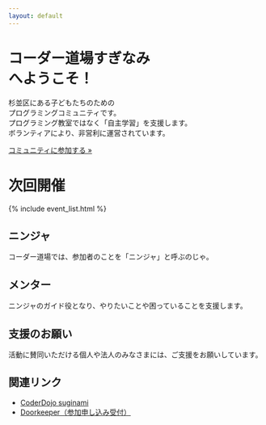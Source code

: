 ```yaml
---
layout: default
---
```

<style><!--
.jumbotron{
    background: url("/images/bg_natural_sougen.jpg");
    background-position: center center;
    background-size: cover;
}
//-->
</style>

<div class="jumbotron text-center">
  <h1>コーダー道場すぎなみ<br />へようこそ！</h1>
  <p>
  杉並区にある子どもたちのための <br />
  プログラミングコミュニティです。<br />
  プログラミング教室ではなく「自主学習」を支援します。<br />
  ボランティアにより、非営利に運営されています。</p>
  <p><a class="btn btn-primary btn-lg" href="https://coderdojo-suginami.doorkeeper.jp/member/new" role="button">コミュニティに参加する &raquo;</a></p>
</div>


<div class="row">
  <div class="col-md-12">
    <h1>次回開催</h1>
	{% include event_list.html %}
  </div>

  <div class="col-md-4">
    <h2><span class="glyphicon glyphicon-user" />ニンジャ</h2>
	<p>コーダー道場では、参加者のことを「ニンジャ」と呼ぶのじゃ。<a href="/ninjas/"><span class="glyphicon glyphicon-share-alt" /></a></p>
  </div>
  <div class="col-md-4">
    <h2><span class="glyphicon glyphicon-eye-open" />メンター</h2>
	<p>ニンジャのガイド役となり、やりたいことや困っていることを支援します。<a href="/mentors/"><span class="glyphicon glyphicon-share-alt" /></a></p>
  </div>
  <div class="col-md-4">
    <h2><span class="glyphicon glyphicon-heart-empty" />支援のお願い</h2>
	<p>活動に賛同いただける個人や法人のみなさまには、ご支援をお願いしています。<a href="/sponsorship/"><span class="glyphicon glyphicon-share-alt" /></a></p>
  </div>

  <div class="col-md-12">
    <h2>関連リンク</h2>
	<ul>
	<li><a href="https://zen.coderdojo.com/dojo/jp/suginami-tokyo/suginami">CoderDojo suginami</a></li>
	<li><a href="https://coderdojo-suginami.doorkeeper.jp">Doorkeeper（参加申し込み受付）</a></li>
	</ul>
  </div>
</div>

